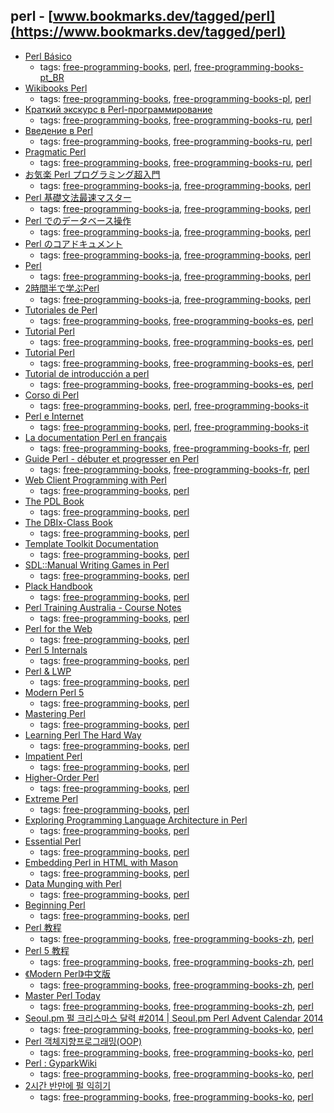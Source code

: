 perl - [www.bookmarks.dev/tagged/perl](https://www.bookmarks.dev/tagged/perl)
---
* [Perl Básico](https://github.com/HeitorG/Perl-Brasil/blob/master/apostilas/perl-basico.pdf)
    * tags: [free-programming-books](../tagged/free-programming-books.md), [perl](../tagged/perl.md), [free-programming-books-pt_BR](../tagged/free-programming-books-pt_BR.md)
* [Wikibooks Perl](https://pl.wikibooks.org/wiki/Perl)
    * tags: [free-programming-books](../tagged/free-programming-books.md), [free-programming-books-pl](../tagged/free-programming-books-pl.md), [perl](../tagged/perl.md)
* [Краткий экскурс в Perl-программирование](http://www.opennet.ru/docs/RUS/perl_help/)
    * tags: [free-programming-books](../tagged/free-programming-books.md), [free-programming-books-ru](../tagged/free-programming-books-ru.md), [perl](../tagged/perl.md)
* [Введение в Perl](http://www.opennet.ru/docs/RUS/perl-maslov/)
    * tags: [free-programming-books](../tagged/free-programming-books.md), [free-programming-books-ru](../tagged/free-programming-books-ru.md), [perl](../tagged/perl.md)
* [Pragmatic Perl](http://pragmaticperl.com)
    * tags: [free-programming-books](../tagged/free-programming-books.md), [free-programming-books-ru](../tagged/free-programming-books-ru.md), [perl](../tagged/perl.md)
* [お気楽 Perl プログラミング超入門](http://www.geocities.jp/m_hiroi/linux/perl.html)
    * tags: [free-programming-books-ja](../tagged/free-programming-books-ja.md), [free-programming-books](../tagged/free-programming-books.md), [perl](../tagged/perl.md)
* [Perl 基礎文法最速マスター](http://d.hatena.ne.jp/perlcodesample/20091226/1264257759)
    * tags: [free-programming-books-ja](../tagged/free-programming-books-ja.md), [free-programming-books](../tagged/free-programming-books.md), [perl](../tagged/perl.md)
* [Perl でのデータベース操作](https://github.com/hatena/Hatena-Textbook/blob/master/database-programming-perl.md)
    * tags: [free-programming-books-ja](../tagged/free-programming-books-ja.md), [free-programming-books](../tagged/free-programming-books.md), [perl](../tagged/perl.md)
* [Perl のコアドキュメント](http://perldoc.jp/index/core)
    * tags: [free-programming-books-ja](../tagged/free-programming-books-ja.md), [free-programming-books](../tagged/free-programming-books.md), [perl](../tagged/perl.md)
* [Perl](https://ja.wikibooks.org/wiki/Perl)
    * tags: [free-programming-books-ja](../tagged/free-programming-books-ja.md), [free-programming-books](../tagged/free-programming-books.md), [perl](../tagged/perl.md)
* [2時間半で学ぶPerl](http://qntm.org/files/perl/perl_jp.html)
    * tags: [free-programming-books-ja](../tagged/free-programming-books-ja.md), [free-programming-books](../tagged/free-programming-books.md), [perl](../tagged/perl.md)
* [Tutoriales de Perl](http://perlenespanol.com/tutoriales/)
    * tags: [free-programming-books](../tagged/free-programming-books.md), [free-programming-books-es](../tagged/free-programming-books-es.md), [perl](../tagged/perl.md)
* [Tutorial Perl](http://kataix.umag.cl/~ruribe/Utilidades/Tutorial%20de%20Perl.pdf)
    * tags: [free-programming-books](../tagged/free-programming-books.md), [free-programming-books-es](../tagged/free-programming-books-es.md), [perl](../tagged/perl.md)
* [Tutorial Perl](http://es.tldp.org/Tutoriales/PERL/tutoperl-print.pdf)
    * tags: [free-programming-books](../tagged/free-programming-books.md), [free-programming-books-es](../tagged/free-programming-books-es.md), [perl](../tagged/perl.md)
* [Tutorial de introducción a perl](http://flanagan.ugr.es/perl/index2.htm)
    * tags: [free-programming-books](../tagged/free-programming-books.md), [free-programming-books-es](../tagged/free-programming-books-es.md), [perl](../tagged/perl.md)
* [Corso di Perl](http://www.perl.it/documenti/articoli/mb_corso_perl/mb_corso_perl.pdf)
    * tags: [free-programming-books](../tagged/free-programming-books.md), [perl](../tagged/perl.md), [free-programming-books-it](../tagged/free-programming-books-it.md)
* [Perl e Internet](http://www.ateneonline.it/hyperbook/p_book/perl2.htm)
    * tags: [free-programming-books](../tagged/free-programming-books.md), [perl](../tagged/perl.md), [free-programming-books-it](../tagged/free-programming-books-it.md)
* [La documentation Perl en français](http://perl.mines-albi.fr/DocFr.html)
    * tags: [free-programming-books](../tagged/free-programming-books.md), [free-programming-books-fr](../tagged/free-programming-books-fr.md), [perl](../tagged/perl.md)
* [Guide Perl - débuter et progresser en Perl](http://formation-perl.fr/guide-perl.html)
    * tags: [free-programming-books](../tagged/free-programming-books.md), [free-programming-books-fr](../tagged/free-programming-books-fr.md), [perl](../tagged/perl.md)
* [Web Client Programming with Perl](http://www.oreilly.com/openbook/webclient/)
    * tags: [free-programming-books](../tagged/free-programming-books.md), [perl](../tagged/perl.md)
* [The PDL Book](http://sourceforge.net/projects/pdl/files/PDL_2013/PDL-Book/PDL-Book-20130322.pdf/download)
    * tags: [free-programming-books](../tagged/free-programming-books.md), [perl](../tagged/perl.md)
* [The DBIx-Class Book](https://github.com/castaway/dbix-class-book)
    * tags: [free-programming-books](../tagged/free-programming-books.md), [perl](../tagged/perl.md)
* [Template Toolkit Documentation](http://template-toolkit.org/docs/index.html)
    * tags: [free-programming-books](../tagged/free-programming-books.md), [perl](../tagged/perl.md)
* [SDL::Manual Writing Games in Perl](https://github.com/PerlGameDev/SDL_Manual)
    * tags: [free-programming-books](../tagged/free-programming-books.md), [perl](../tagged/perl.md)
* [Plack Handbook](http://handbook.plackperl.org)
    * tags: [free-programming-books](../tagged/free-programming-books.md), [perl](../tagged/perl.md)
* [Perl Training Australia - Course Notes](http://perltraining.com.au/notes.html)
    * tags: [free-programming-books](../tagged/free-programming-books.md), [perl](../tagged/perl.md)
* [Perl for the Web](http://www.globalspin.com/thebook/)
    * tags: [free-programming-books](../tagged/free-programming-books.md), [perl](../tagged/perl.md)
* [Perl 5 Internals](http://www.faqs.org/docs/perl5int/)
    * tags: [free-programming-books](../tagged/free-programming-books.md), [perl](../tagged/perl.md)
* [Perl & LWP](http://lwp.interglacial.com/index.html)
    * tags: [free-programming-books](../tagged/free-programming-books.md), [perl](../tagged/perl.md)
* [Modern Perl 5](http://www.onyxneon.com/books/modern_perl/)
    * tags: [free-programming-books](../tagged/free-programming-books.md), [perl](../tagged/perl.md)
* [Mastering Perl](http://chimera.labs.oreilly.com/books/1234000001527)
    * tags: [free-programming-books](../tagged/free-programming-books.md), [perl](../tagged/perl.md)
* [Learning Perl The Hard Way](http://www.greenteapress.com/perl/)
    * tags: [free-programming-books](../tagged/free-programming-books.md), [perl](../tagged/perl.md)
* [Impatient Perl](https://www.perl.org/books/impatient-perl/)
    * tags: [free-programming-books](../tagged/free-programming-books.md), [perl](../tagged/perl.md)
* [Higher-Order Perl](http://hop.perl.plover.com/book/)
    * tags: [free-programming-books](../tagged/free-programming-books.md), [perl](../tagged/perl.md)
* [Extreme Perl](http://www.extremeperl.org/bk/home)
    * tags: [free-programming-books](../tagged/free-programming-books.md), [perl](../tagged/perl.md)
* [Exploring Programming Language Architecture in Perl](http://www.billhails.net/Book/)
    * tags: [free-programming-books](../tagged/free-programming-books.md), [perl](../tagged/perl.md)
* [Essential Perl](http://cslibrary.stanford.edu/108/EssentialPerl.pdf)
    * tags: [free-programming-books](../tagged/free-programming-books.md), [perl](../tagged/perl.md)
* [Embedding Perl in HTML with Mason](http://masonbook.houseabsolute.com/book/)
    * tags: [free-programming-books](../tagged/free-programming-books.md), [perl](../tagged/perl.md)
* [Data Munging with Perl](http://perlhacks.com/dmp.pdf)
    * tags: [free-programming-books](../tagged/free-programming-books.md), [perl](../tagged/perl.md)
* [Beginning Perl](https://www.perl.org/books/beginning-perl/)
    * tags: [free-programming-books](../tagged/free-programming-books.md), [perl](../tagged/perl.md)
* [Perl 教程](http://www.yiibai.com/perl)
    * tags: [free-programming-books](../tagged/free-programming-books.md), [free-programming-books-zh](../tagged/free-programming-books-zh.md), [perl](../tagged/perl.md)
* [Perl 5 教程](http://net.pku.edu.cn/~yhf/tutorial/perl/perl.html)
    * tags: [free-programming-books](../tagged/free-programming-books.md), [free-programming-books-zh](../tagged/free-programming-books-zh.md), [perl](../tagged/perl.md)
* [《Modern Perl》中文版](https://github.com/horus/modern_perl_book)
    * tags: [free-programming-books](../tagged/free-programming-books.md), [free-programming-books-zh](../tagged/free-programming-books-zh.md), [perl](../tagged/perl.md)
* [Master Perl Today](https://github.com/fayland/chinese-perl-book)
    * tags: [free-programming-books](../tagged/free-programming-books.md), [free-programming-books-zh](../tagged/free-programming-books-zh.md), [perl](../tagged/perl.md)
* [Seoul.pm 펄 크리스마스 달력 #2014 | Seoul.pm Perl Advent Calendar 2014](http://advent.perl.kr/2014/)
    * tags: [free-programming-books](../tagged/free-programming-books.md), [free-programming-books-ko](../tagged/free-programming-books-ko.md), [perl](../tagged/perl.md)
* [Perl 객체지향프로그래밍(OOP)](https://github.com/aero/perl_docs/blob/master/hatena_perl_oop.md)
    * tags: [free-programming-books](../tagged/free-programming-books.md), [free-programming-books-ko](../tagged/free-programming-books-ko.md), [perl](../tagged/perl.md)
* [Perl : GyparkWiki](http://gypark.pe.kr/wiki/Perl)
    * tags: [free-programming-books](../tagged/free-programming-books.md), [free-programming-books-ko](../tagged/free-programming-books-ko.md), [perl](../tagged/perl.md)
* [2시간 반만에 펄 익히기](http://qntm.org/files/perl/perl_kr.html)
    * tags: [free-programming-books](../tagged/free-programming-books.md), [free-programming-books-ko](../tagged/free-programming-books-ko.md), [perl](../tagged/perl.md)

